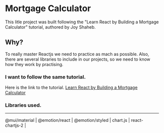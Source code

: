 # Mortgage Calculator 

This litle project was built following the "Learn React by Building a Mortgage Calculator" tutorial, authored by Joy Shaheb.

## Why?

To really master Reactjs we need to practice as mach as possible. Also, there are several libraries to include in our projects, so we need to know how they work by practising.

### I want to follow the same tutorial.

Here is the link to the tutorial. [Learn React by Building a Mortgage Calculator](https://www.freecodecamp.org/news/react-mortgage-calculator-tutorial-for-beginners/)

### Libraries used.

----------------
@mui/material   |
@emotion/react  |
@emotion/styled |
chart.js        |
react-chartjs-2 |
